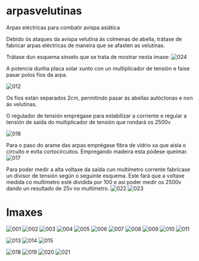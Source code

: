 # arpasvelutinas
Arpas eléctricas para combatir avispa asiática

Debido ós ataques da avispa velutina ás colmenas de abella, trátase de fabricar arpas eléctricas de maneira que se afasten as velutinas.

Trátase dun esquema sinxelo que se trata de mostrar nesta imaxe:
![024](https://github.com/AmigusLabs/arpasvelutinas/blob/main/imaxes/024.jpg?raw=true)

A potencia dunha placa solar xunto con un multiplicador de tensión e faise pasar polos fíos da arpa.

![012](https://github.com/AmigusLabs/arpasvelutinas/blob/main/imaxes/012.jpeg?raw=true)

Os fíos están separados 2cm, permitindo pasar ás abellas autóctonas e non ás velutinas.

O regulador de tensión emprégase para estabilizar a corriente e regular a tensión de saída do multiplicador de tensión que rondará os 2500v

![016](https://github.com/AmigusLabs/arpasvelutinas/blob/main/imaxes/016.jpg?raw=true)

Para o paso do arame das arpas emprégase fibra de vidrio xa que aisla o circuito e evita cortocircuitos.
Empregando madeira esta pódese queimar.
![017](https://github.com/AmigusLabs/arpasvelutinas/blob/main/imaxes/017.jpg?raw=true)


Para poder medir a alta voltaxe da saída cun multimetro corrente fabrícase un divisor de tensión según o seguinte esquema.
Este fará que a voltaxe medida co multímetro esté dividida por 100 e así poder medir os 2500v dando un resultado de 25v no multímetro.
![022](https://github.com/AmigusLabs/arpasvelutinas/blob/main/imaxes/022.jpg?raw=true)
![023](https://github.com/AmigusLabs/arpasvelutinas/blob/main/imaxes/023.png?raw=true)

# Imaxes

![001](https://github.com/AmigusLabs/arpasvelutinas/blob/main/imaxes/001.jpeg?raw=true)
![002](https://github.com/AmigusLabs/arpasvelutinas/blob/main/imaxes/002.jpeg?raw=true)
![003](https://github.com/AmigusLabs/arpasvelutinas/blob/main/imaxes/003.jpeg?raw=true)
![004](https://github.com/AmigusLabs/arpasvelutinas/blob/main/imaxes/004.jpeg?raw=true)
![005](https://github.com/AmigusLabs/arpasvelutinas/blob/main/imaxes/005.jpeg?raw=true)
![006](https://github.com/AmigusLabs/arpasvelutinas/blob/main/imaxes/006.jpeg?raw=true)
![007](https://github.com/AmigusLabs/arpasvelutinas/blob/main/imaxes/007.jpeg?raw=true)
![008](https://github.com/AmigusLabs/arpasvelutinas/blob/main/imaxes/008.jpeg?raw=true)
![009](https://github.com/AmigusLabs/arpasvelutinas/blob/main/imaxes/009.jpeg?raw=true)
![010](https://github.com/AmigusLabs/arpasvelutinas/blob/main/imaxes/010.jpeg?raw=true)
![011](https://github.com/AmigusLabs/arpasvelutinas/blob/main/imaxes/011.jpeg?raw=true)

![013](https://github.com/AmigusLabs/arpasvelutinas/blob/main/imaxes/013.jpeg?raw=true)
![014](https://github.com/AmigusLabs/arpasvelutinas/blob/main/imaxes/014.jpeg?raw=true)
![015](https://github.com/AmigusLabs/arpasvelutinas/blob/main/imaxes/015.jpeg?raw=true)


![018](https://github.com/AmigusLabs/arpasvelutinas/blob/main/imaxes/018.jpg?raw=true)
![019](https://github.com/AmigusLabs/arpasvelutinas/blob/main/imaxes/019.jpg?raw=true)
![020](https://github.com/AmigusLabs/arpasvelutinas/blob/main/imaxes/020.jpg?raw=true)
![021](https://github.com/AmigusLabs/arpasvelutinas/blob/main/imaxes/021.jpg?raw=true)


